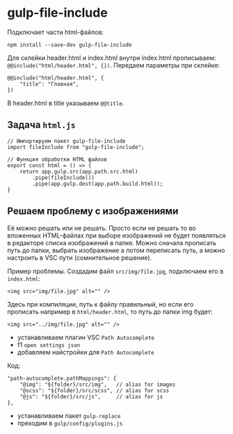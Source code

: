 # gulp-file-include
Подключает части html-файлов:

    npm install --save-dev gulp-file-include

Для склейки header.html и index.html внутри index.html прописываем: `@@include("html/header.html", {})`. Передаем параметры при склейке: 

    @@include("html/header.html", {
        "title": "Главная",
    })

В header.html в title указываем `@@title`.

## Задача `html.js`

    // Импортируем пакет gulp-file-include
    import fileInclude from "gulp-file-include";

    // Функция обработки HTML файлов
    export const html = () => {
        return app.gulp.src(app.path.src.html)
            .pipe(fileInclude())
            .pipe(app.gulp.dest(app.path.build.html));
    }

## Решаем проблему с изображениями
Её можно решать или не решать. Просто если не решать то во вложенных HTML-файлах при выборе изображений не будет появляться в редакторе списка изображений в папке. Можно сначала прописать путь до папки, выбрать изображение а потом переписать путь, а можно настроить в VSC пути (сомнительное решение).

Пример проблемы. Создадим файл `src/img/file.jpg`, подключаем его в `index.html`:

    <img src="img/file.jpg" alt="" />

Здесь при компиляции, путь к файлу правильный, но если его прописать например в `html/header.html`, то путь до папки img будет:

    <img src="../img/file.jpg" alt="" />

- устанавливаем плагин VSC `Path Autocomplete`
- f1 `open settings json`
- добавляем найстройки для `Path Autocomplete`

Код:

    "path-autocomplete.pathMappings": {
        "@img": "${folder}/src/img",   // alias for images
        "@scss": "${folder}/src/scss", // alias for scss
        "@js": "${folder}/src/js",     // alias for js
    },

- устанавливаем пакет `gulp-replace`
- преходим в `gulp/config/plugins.js`